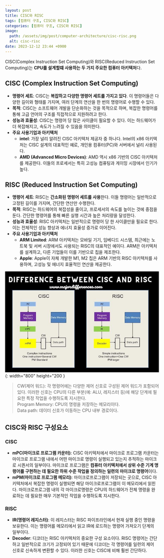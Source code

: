 ```yaml
---
layout: post
title: CISC와 RISC
tags: [컴퓨터 구조, CISC와 RISC]
categories: [컴퓨터 구조, CISC와 RISC]
image:
  path: /assets/img/post/computer-architecture/cisc-risc.png
  alt: cisc-risc
date: 2023-12-12 23:44 +0900
---
```


CISC(Complex Instruction Set Computing)와 RISC(Reduced Instruction Set Computing)는 **CPU를 설계할떄 사용하는 두 가지 주요한 컴퓨터 아키텍처**다.

## CISC (Complex Instruction Set Computing)

- **명령어 세트**: CISC는 **복잡하고 다양한 명령어 세트를 가지고 있다**. 이 명령어들은 다양한 길이와 형태를 가지며, 여러 단계의 연산을 한 번의 명령어로 수행할 수 있다.
- **목적**: CISC는 소프트웨어 개발을 단순화하는 것을 목적으로 하며, 복잡한 명령어를 통해 고급 언어의 구조를 직접적으로 지원하려고 한다.
- **성능과 효율성**: CISC는 명령어 당 많은 사이클이 필요할 수 있다. 이는 하드웨어가 더 복잡해지고, 속도가 느려질 수 있음을 의미한다.
- **주요 사용기업과 아키텍처**
  - **intel**: 가장 널리 알려진 CISC 아키텍처 제공자 중 하나다. Intel의 x86 아키텍처는 CISC 설계의 대표적인 예로, 개인용 컴퓨터(PC)와 서버에서 널리 사용된다.
  - **AMD (Advanced Micro Devices)**: AMD 역시 x86 기반의 CISC 아키텍처를 제공한다. 이들의 프로세서는 특히 고성능 컴퓨팅과 게이밍 시장에서 인기가 높다.

## RISC (Reduced Instruction Set Computing)

- **명령어 세트**: RISC는 **간소화된 명령어 세트를 사용**한다. 이들 명령어는 일반적으로 고정된 길이를 가지며, 간단한 연산만 수행한다.
- **목적**: RISC는 하드웨어의 복잡성을 줄이고, 프로세서의 속도를 높이는 것에 중점을 둔다. 간단한 명령어를 통해 빠른 실행 시간과 높은 처리량을 달성한다.
- **성능과 효율성**: RISC 아키텍처는 일반적으로 명령어 당 한 사이클만을 필요로 한다. 이는 전체적인 성능 향상과 에너지 효율성 증가로 이어진다.
- **주요 사용기업과 아키텍처**
  - **ARM Limited**: ARM 아키텍처는 모바일 기기, 임베디드 시스템, 최근에는 노트북 및 서버 시장에서도 사용되는 RISC의 대표적인 예이다. ARM은 아키텍처를 설계하고, 다른 기업들이 이를 기반으로 칩을 제조한다.
  - **Apple**: Apple이 자체 개발한 M1, M2 칩은 ARM 기반의 RISC 아키텍처를 사용하며, 고성능 및 에너지 효율적인 연산을 제공한다.

![cisc-vs-risc](/assets/img/post/computer-architecture/cisc-vs-risc.jpg){: width="800" height="200 }

> CW(제어 워드): 각 명령어에는 다양한 제어 신호로 구성된 제어 워드가 포함되어 있다. 이러한 신호는 CPU의 다른 부분(예: ALU, 레지스터 등)에 해당 단계에 필요한 특정 작업을 수행하도록 지시한다. <br>
> Program Memory: CPU의 명령을 저장하는 메모리이다. <br>
> Data path: 데이터 신호가 이동하는 CPU 내부 경로이다.

## CISC와 RISC 구성요소

### CISC

- **mPC(마이크로 프로그램 카운터)**: CISC 아키텍처에서 마이크로 프로그램 카운터는 마이크로 프로그램 내에서 어떤 마이크로 명령이 실행되고 있는지 추적하는 마이크로 시퀀서의 일부이다. 마이크로 프로그램은 **컴퓨터 아키텍처에서 상위 수준 기계 명령어를 구현하는 데 필요한 하위 수준 작업을 정의하는 일련의 마이크로 명령어**이다.
- **mPM(마이크로 프로그램 메모리)**: 마이크로프로그램이 저장되는 곳으로, CISC 아키텍처에서 복잡한 명령이 실행되면 해당 마이크로프로그램이 이 메모리에서 읽힌다. 마이크로프로그램 내의 각 마이크로명령은 CPU의 하드웨어가 전체 명령을 완료하는 데 필요한 매우 기본적인 작업을 수행하도록 지시한다.

### RISC

- **IR(명령어 레지스터)**: 이 레지스터는 RISC 파이프라인에서 현재 실행 중인 명령을 보유한다. 이는 명령어를 메모리에서 읽고 IR에 로드하는 명령어 가져오기 단계의 일부이다.
- **Decoder**: 디코더는 RISC 아키텍처의 중요한 구성 요소이다. RISC 명령어는 간단하고 일반적으로 크기가 고정되어 있기 때문에 디코더는 각 명령어를 일련의 제어 신호로 신속하게 변환할 수 있다. 이러한 신호는 CISC에 비해 훨씬 간단하다.
